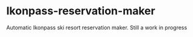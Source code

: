 # Ikonpass-reservation-maker
Automatic Ikonpass ski resort reservation maker.
Still a work in progress
